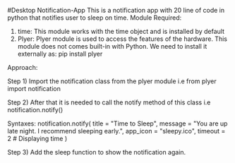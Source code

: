 #Desktop Notification-App
This is a notification app with 20 line of code in python that notifies user to sleep on time.
Module Required: 
1. time: This module works with the time object and is installed by default
2. Plyer: Plyer module is used to access the features of the hardware. This module does not comes built-in with Python. We need to install it externally as:
  pip install plyer
  
 
Approach:

Step 1) Import the notification class from the plyer module i.e from plyer import notification

Step 2) After that it is needed to call the notify method of this class i.e  notification.notify()

Syntaxes:
notification.notify(
        title = "Time to Sleep",
        message = "You are up late night. I recommend sleeping early.",
        app_icon = "sleepy.ico",
        timeout = 2     # Displaying time
    )

Step 3) Add the sleep function to show the notification again.
